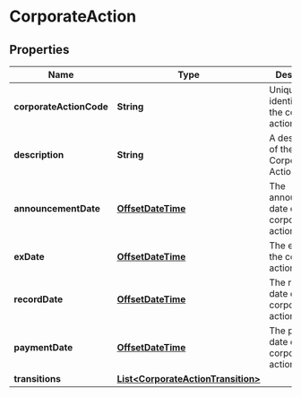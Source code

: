 

# CorporateAction

## Properties

Name | Type | Description | Notes
------------ | ------------- | ------------- | -------------
**corporateActionCode** | **String** | Unique identifier for the corporate action | 
**description** | **String** | A description of the Corporate Action |  [optional]
**announcementDate** | [**OffsetDateTime**](OffsetDateTime.md) | The announcement date of the corporate action |  [optional]
**exDate** | [**OffsetDateTime**](OffsetDateTime.md) | The ex date of the corporate action |  [optional]
**recordDate** | [**OffsetDateTime**](OffsetDateTime.md) | The record date of the corporate action |  [optional]
**paymentDate** | [**OffsetDateTime**](OffsetDateTime.md) | The payment date of the corporate action |  [optional]
**transitions** | [**List&lt;CorporateActionTransition&gt;**](CorporateActionTransition.md) |  |  [optional]



